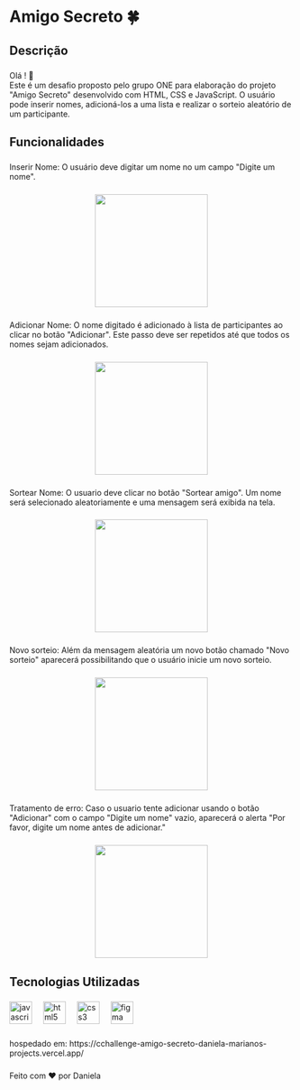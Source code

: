 <h1 align="left">Amigo Secreto 🍀</h1>

###

<h2 align="left">Descrição</h2>

###

<p align="left">Olá ! 👋 <br>Este é um desafio proposto pelo grupo ONE para elaboração do projeto "Amigo Secreto" desenvolvido com HTML, CSS e JavaScript. O usuário pode inserir nomes, adicioná-los a uma lista e realizar o sorteio aleatório de um participante.</p>

###

<h2 align="left">Funcionalidades</h2>

###

<p align="left">Inserir Nome: O usuário deve digitar um nome no um campo "Digite um nome".</p>

###

<div align="center">
  <img height="200" src="/assets/1.inserir-nome.png"/>
</div>

###

<p align="left">Adicionar Nome: O nome digitado é adicionado à lista de participantes ao clicar no botão "Adicionar". Este passo deve ser repetidos até que todos os nomes sejam adicionados.</p>

###

<div align="center">
  <img height="200" src="https://private-user-images.githubusercontent.com/175969850/424110477-b51df979-1dce-4231-bda1-af79a0ae8bd8.png?jwt=eyJhbGciOiJIUzI1NiIsInR5cCI6IkpXVCJ9.eyJpc3MiOiJnaXRodWIuY29tIiwiYXVkIjoicmF3LmdpdGh1YnVzZXJjb250ZW50LmNvbSIsImtleSI6ImtleTUiLCJleHAiOjE3NDIzMTkyODEsIm5iZiI6MTc0MjMxODk4MSwicGF0aCI6Ii8xNzU5Njk4NTAvNDI0MTEwNDc3LWI1MWRmOTc5LTFkY2UtNDIzMS1iZGExLWFmNzlhMGFlOGJkOC5wbmc_WC1BbXotQWxnb3JpdGhtPUFXUzQtSE1BQy1TSEEyNTYmWC1BbXotQ3JlZGVudGlhbD1BS0lBVkNPRFlMU0E1M1BRSzRaQSUyRjIwMjUwMzE4JTJGdXMtZWFzdC0xJTJGczMlMkZhd3M0X3JlcXVlc3QmWC1BbXotRGF0ZT0yMDI1MDMxOFQxNzI5NDFaJlgtQW16LUV4cGlyZXM9MzAwJlgtQW16LVNpZ25hdHVyZT1lZTVjOGFiOTE5ZmI0ODdkMzU2MmU0Y2YzNWUwNDEwMWYzMTBlMDdmZTYxOTgyNmYzMjAyOGJhNmE4ZTkyYWE0JlgtQW16LVNpZ25lZEhlYWRlcnM9aG9zdCJ9.w1TEamRqKTtq9V8Gfv7ZYOxqramLMSZ2XoW27-n2qW0"  />
</div>

###

<p align="left">Sortear Nome: O usuario deve clicar no botão "Sortear amigo". Um nome será selecionado aleatoriamente e uma mensagem será exibida na tela.</p>

###

<div align="center">
  <img height="200" src="https://private-user-images.githubusercontent.com/175969850/424110543-daff5355-cef2-40ae-886b-47eb50bedc49.png?jwt=eyJhbGciOiJIUzI1NiIsInR5cCI6IkpXVCJ9.eyJpc3MiOiJnaXRodWIuY29tIiwiYXVkIjoicmF3LmdpdGh1YnVzZXJjb250ZW50LmNvbSIsImtleSI6ImtleTUiLCJleHAiOjE3NDIzMTkyODEsIm5iZiI6MTc0MjMxODk4MSwicGF0aCI6Ii8xNzU5Njk4NTAvNDI0MTEwNTQzLWRhZmY1MzU1LWNlZjItNDBhZS04ODZiLTQ3ZWI1MGJlZGM0OS5wbmc_WC1BbXotQWxnb3JpdGhtPUFXUzQtSE1BQy1TSEEyNTYmWC1BbXotQ3JlZGVudGlhbD1BS0lBVkNPRFlMU0E1M1BRSzRaQSUyRjIwMjUwMzE4JTJGdXMtZWFzdC0xJTJGczMlMkZhd3M0X3JlcXVlc3QmWC1BbXotRGF0ZT0yMDI1MDMxOFQxNzI5NDFaJlgtQW16LUV4cGlyZXM9MzAwJlgtQW16LVNpZ25hdHVyZT1kYzEwOTBkNDQ2ODE0NDBjZGJjZjdjNmZkMmIwNDhjNDRhOGVhMDU5MTM0ZTViNGUzMjYyNTk4YWI3ODY0ZjQ0JlgtQW16LVNpZ25lZEhlYWRlcnM9aG9zdCJ9.CN7u174gebUic96a3Gd2OusT4ZDfQLS0u7gdTEGbktI"  />
</div>

###

<p align="left">Novo sorteio: Além da mensagem aleatória um novo botão chamado "Novo sorteio" aparecerá possibilitando que o usuário inicie um novo sorteio.</p>

###

<div align="center">
  <img height="200" src="https://private-user-images.githubusercontent.com/175969850/424113932-4a104de8-9514-4bd6-b20a-d4d09a6316ef.png?jwt=eyJhbGciOiJIUzI1NiIsInR5cCI6IkpXVCJ9.eyJpc3MiOiJnaXRodWIuY29tIiwiYXVkIjoicmF3LmdpdGh1YnVzZXJjb250ZW50LmNvbSIsImtleSI6ImtleTUiLCJleHAiOjE3NDIzMTk3OTksIm5iZiI6MTc0MjMxOTQ5OSwicGF0aCI6Ii8xNzU5Njk4NTAvNDI0MTEzOTMyLTRhMTA0ZGU4LTk1MTQtNGJkNi1iMjBhLWQ0ZDA5YTYzMTZlZi5wbmc_WC1BbXotQWxnb3JpdGhtPUFXUzQtSE1BQy1TSEEyNTYmWC1BbXotQ3JlZGVudGlhbD1BS0lBVkNPRFlMU0E1M1BRSzRaQSUyRjIwMjUwMzE4JTJGdXMtZWFzdC0xJTJGczMlMkZhd3M0X3JlcXVlc3QmWC1BbXotRGF0ZT0yMDI1MDMxOFQxNzM4MTlaJlgtQW16LUV4cGlyZXM9MzAwJlgtQW16LVNpZ25hdHVyZT00ZjgwMzdmMDgzNDE0M2YyOGI5NDA5ZmE2NzU0ZDhhZWE3MTQ5MDAwZmE5MzkyNDU3MzI4NzhmM2VjNzU2MWI5JlgtQW16LVNpZ25lZEhlYWRlcnM9aG9zdCJ9.s1DbxrklBnoatJlPnbeSq9t1ah0FsPeinUKvMqYMLCo"  />
</div>

###

<p align="left">Tratamento de erro: Caso o usuario tente adicionar usando o botão "Adicionar" com o campo "Digite um nome" vazio, aparecerá o alerta "Por favor, digite um nome antes de adicionar."</p>

###

<div align="center">
  <img height="200" src="https://private-user-images.githubusercontent.com/175969850/424117077-7568555f-e265-48aa-85cb-0a6906b014cc.png?jwt=eyJhbGciOiJIUzI1NiIsInR5cCI6IkpXVCJ9.eyJpc3MiOiJnaXRodWIuY29tIiwiYXVkIjoicmF3LmdpdGh1YnVzZXJjb250ZW50LmNvbSIsImtleSI6ImtleTUiLCJleHAiOjE3NDIzMjAzMjYsIm5iZiI6MTc0MjMyMDAyNiwicGF0aCI6Ii8xNzU5Njk4NTAvNDI0MTE3MDc3LTc1Njg1NTVmLWUyNjUtNDhhYS04NWNiLTBhNjkwNmIwMTRjYy5wbmc_WC1BbXotQWxnb3JpdGhtPUFXUzQtSE1BQy1TSEEyNTYmWC1BbXotQ3JlZGVudGlhbD1BS0lBVkNPRFlMU0E1M1BRSzRaQSUyRjIwMjUwMzE4JTJGdXMtZWFzdC0xJTJGczMlMkZhd3M0X3JlcXVlc3QmWC1BbXotRGF0ZT0yMDI1MDMxOFQxNzQ3MDZaJlgtQW16LUV4cGlyZXM9MzAwJlgtQW16LVNpZ25hdHVyZT0wNTYzNDJmZGNmMWY0OTFhY2I0YjIwYmVkOTIxMWU5Yjc2ZTUxMmMxNTZjN2VhNTE0YmIwZmU1ZjFiZGUyMjNmJlgtQW16LVNpZ25lZEhlYWRlcnM9aG9zdCJ9.5SpymLG0-52CG9pbWIsa3W65sfbktbR3RiXUAZsKkNE"  />
</div>

###

<h2 align="left">Tecnologias Utilizadas</h2>

###

<div align="left">
  <img src="https://cdn.jsdelivr.net/gh/devicons/devicon/icons/javascript/javascript-original.svg" height="40" alt="javascript logo"  />
  <img width="12" />
  <img src="https://cdn.jsdelivr.net/gh/devicons/devicon/icons/html5/html5-original.svg" height="40" alt="html5 logo"  />
  <img width="12" />
  <img src="https://cdn.jsdelivr.net/gh/devicons/devicon/icons/css3/css3-original.svg" height="40" alt="css3 logo"  />
  <img width="12" />
  <img src="https://cdn.jsdelivr.net/gh/devicons/devicon/icons/figma/figma-original.svg" height="40" alt="figma logo"  />
</div>

###

<p align="left">hospedado em: https://cchallenge-amigo-secreto-daniela-marianos-projects.vercel.app/</p>

###

<p align="left">Feito com ❤️ por Daniela</p>

###

